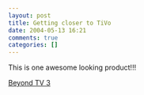 ```yaml
---
layout: post
title: Getting closer to TiVo
date: 2004-05-13 16:21
comments: true
categories: []
---
```

This is one awesome looking product!!!

<a href="http://www.anandtech.com/showdoc.html?i=2050&p=1">Beyond TV 3</a>
